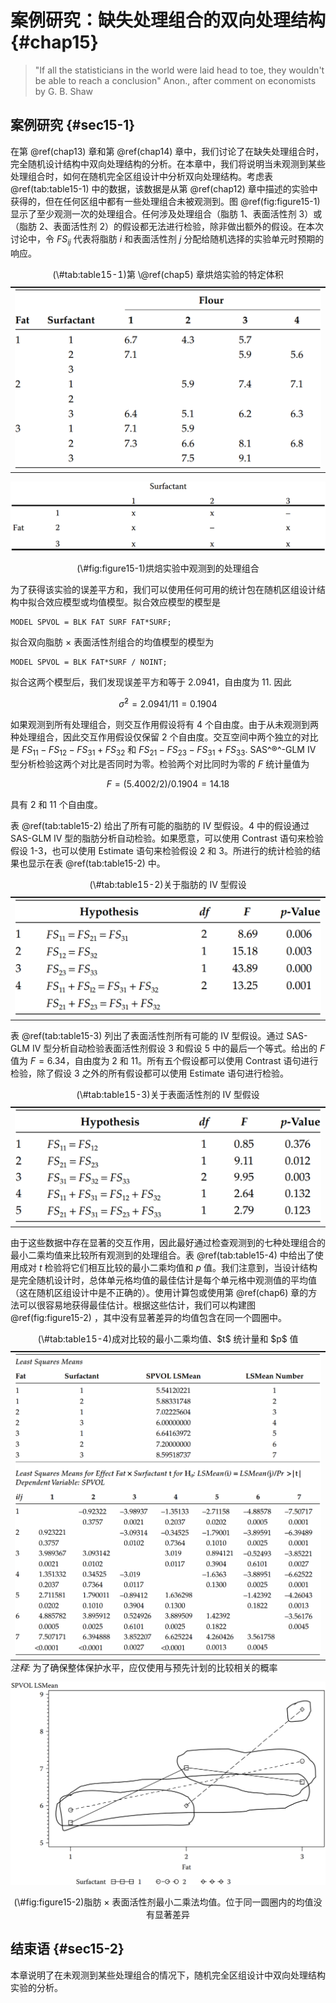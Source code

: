 # 案例研究：缺失处理组合的双向处理结构 {#chap15}

> "If all the statisticians in the world were laid head to toe, they wouldn't be able to reach a conclusion" Anon., after comment on economists by G. B. Shaw

## 案例研究 {#sec15-1}

在第 \@ref(chap13) 章和第 \@ref(chap14) 章中，我们讨论了在缺失处理组合时，完全随机设计结构中双向处理结构的分析。在本章中，我们将说明当未观测到某些处理组合时，如何在随机完全区组设计中分析双向处理结构。考虑表 \@ref(tab:table15-1) 中的数据，该数据是从第 \@ref(chap12) 章中描述的实验中获得的，但在任何区组中都有一些处理组合未被观测到。图 \@ref(fig:figure15-1) 显示了至少观测一次的处理组合。任何涉及处理组合（脂肪 1、表面活性剂 3）或（脂肪 2、表面活性剂 2）的假设都无法进行检验，除非做出额外的假设。在本次讨论中，令 $FS_{ij}$ 代表将脂肪 $i$ 和表面活性剂 $j$ 分配给随机选择的实验单元时预期的响应。

<table>
<caption>(\#tab:table15-1)第 \@ref(chap5) 章烘焙实验的特定体积</caption>
 <thead>
  <tr>
   <th style="text-align:center;color: white !important;background-color: white !important;font-size: 0px;"> x </th>
  </tr>
 </thead>
<tbody>
  <tr>
   <td style="text-align:center;">  <img src="table/table%2015.1.png">
</td>
  </tr>
</tbody>
</table>

<div class="figure" style="text-align: center">
<img src="figure/figure 15.1.png" alt="烘焙实验中观测到的处理组合" width="737" />
<p class="caption">(\#fig:figure15-1)烘焙实验中观测到的处理组合</p>
</div>

为了获得该实验的误差平方和，我们可以使用任何可用的统计包在随机区组设计结构中拟合效应模型或均值模型。拟合效应模型的模型是


```sas
MODEL SPVOL = BLK FAT SURF FAT*SURF;
```

拟合双向脂肪 × 表面活性剂组合的均值模型的模型为


```sas
MODEL SPVOL = BLK FAT*SURF / NOINT;
```

拟合这两个模型后，我们发现误差平方和等于 2.0941，自由度为 11. 因此

$$\hat{\sigma}^2=2.0941/11=0.1904$$

如果观测到所有处理组合，则交互作用假设将有 4 个自由度。由于从未观测到两种处理组合，因此交互作用假设仅保留 2 个自由度。交互空间中两个独立的对比是 $FS_{11}-FS_{12}-FS_{31}+FS_{32}$ 和 $FS_{21}-FS_{23}-FS_{31}+FS_{33}$. SAS^®^-GLM IV 型分析检验这两个对比是否同时为零。检验两个对比同时为零的 $F$ 统计量值为

$$F=(5.4002/2)/0.1904=14.18$$

具有 2 和 11 个自由度。

表 \@ref(tab:table15-2) 给出了所有可能的脂肪的 IV 型假设。4 中的假设通过 SAS-GLM IV 型的脂肪分析自动检验。如果愿意，可以使用 Contrast 语句来检验假设 1-3，也可以使用 Estimate 语句来检验假设 2 和 3。所进行的统计检验的结果也显示在表 \@ref(tab:table15-2) 中。

<table>
<caption>(\#tab:table15-2)关于脂肪的 IV 型假设</caption>
 <thead>
  <tr>
   <th style="text-align:center;color: white !important;background-color: white !important;font-size: 0px;"> x </th>
  </tr>
 </thead>
<tbody>
  <tr>
   <td style="text-align:center;">  <img src="table/table%2015.2.png">
</td>
  </tr>
</tbody>
</table>

表 \@ref(tab:table15-3) 列出了表面活性剂所有可能的 IV 型假设。通过 SAS-GLM IV 型分析自动检验表面活性剂假设 3 和假设 5 中的最后一个等式。给出的 $F$ 值为 $F = 6.34$，自由度为 2 和 11。所有五个假设都可以使用 Contrast 语句进行检验，除了假设 3 之外的所有假设都可以使用 Estimate 语句进行检验。

<table>
<caption>(\#tab:table15-3)关于表面活性剂的 IV 型假设</caption>
 <thead>
  <tr>
   <th style="text-align:center;color: white !important;background-color: white !important;font-size: 0px;"> x </th>
  </tr>
 </thead>
<tbody>
  <tr>
   <td style="text-align:center;">  <img src="table/table%2015.3.png">
</td>
  </tr>
</tbody>
</table>

由于这些数据中存在显著的交互作用，因此最好通过检查观测到的七种处理组合的最小二乘均值来比较所有观测到的处理组合。表 \@ref(tab:table15-4) 中给出了使用成对 $t$ 检验将它们相互比较的最小二乘均值和 $p$ 值。我们注意到，当设计结构是完全随机设计时，总体单元格均值的最佳估计是每个单元格中观测值的平均值（这在随机区组设计中是不正确的）。使用计算包或使用第 \@ref(chap6) 章的方法可以很容易地获得最佳估计。根据这些估计，我们可以构建图 \@ref(fig:figure15-2) ，其中没有显著差异的均值包含在同一个圆圈中。

<table style="NAborder-bottom: 0;">
<caption>(\#tab:table15-4)成对比较的最小二乘均值、$t$ 统计量和 $p$ 值</caption>
 <thead>
  <tr>
   <th style="text-align:center;color: white !important;background-color: white !important;font-size: 0px;"> x </th>
  </tr>
 </thead>
<tbody>
  <tr>
   <td style="text-align:center;">  <img src="table/table%2015.4.png">
</td>
  </tr>
</tbody>
<tfoot><tr><td style="padding: 0; " colspan="100%">
<span style="font-style: italic;">注释: </span> <sup></sup> 为了确保整体保护水平，应仅使用与预先计划的比较相关的概率</td></tr></tfoot>
</table>

<div class="figure" style="text-align: center">
<img src="figure/figure 15.2.png" alt="脂肪 × 表面活性剂最小二乘法均值。位于同一圆圈内的均值没有显著差异" width="882" />
<p class="caption">(\#fig:figure15-2)脂肪 × 表面活性剂最小二乘法均值。位于同一圆圈内的均值没有显著差异</p>
</div>

## 结束语 {#sec15-2}

本章说明了在未观测到某些处理组合的情况下，随机完全区组设计中双向处理结构实验的分析。
